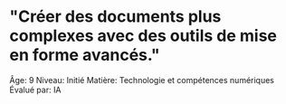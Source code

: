 # "Créer des documents plus complexes avec des outils de mise en forme avancés."

Âge: 9
Niveau: Initié
Matière: Technologie et compétences numériques
Évalué par: IA